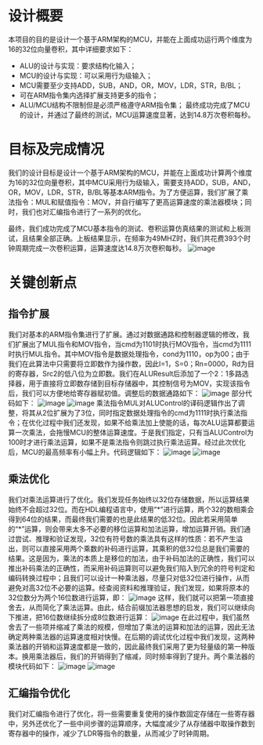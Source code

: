 设计概要
=====
本项目的目的是设计一个基于ARM架构的MCU，并能在上面成功运行两个维度为16的32位向量卷积，其中详细要求如下：
- ALU的设计与实现：要求结构化输入；
- MCU的设计与实现：可以采用行为级输入；
- MCU需要至少支持ADD，SUB，AND，OR，MOV，LDR，STR，B/BL；
- 可在ARM指令集内选择扩展支持更多的指令；
- ALU/MCU结构不限制但是必须严格遵守ARM指令集；
最终成功完成了MCU的设计，并通过了最终的测试，MCU运算速度显著，达到14.8万次卷积每秒。

目标及完成情况
=====
我们的设计目标是设计一个基于ARM架构的MCU，并能在上面成功计算两个维度为16的32位向量卷积，其中MCU采用行为级输入，需要支持ADD，SUB，AND，OR，MOV，LDR，STR，B/BL等基本ARM指令。为了方便运算，我们扩展了乘法指令：MUL和赋值指令：MOV，并自行编写了更高运算速度的乘法器模块；同时，我们也对汇编指令进行了一系列的优化。

最终，我们成功完成了MCU基本指令的测试、卷积运算仿真结果的测试和上板测试，且结果全部正确。上板结果显示，在频率为49MHZ时，我们共花费393个时钟周期完成一次卷积运算，运算速度达14.8万次卷积每秒。
![image](https://github.com/TongZhao1030/MCU/assets/164134563/8b06577f-68ab-4198-9339-dcb305391ddd "上板结果")

关键创新点
=====
指令扩展
-----
我们对基本的ARM指令集进行了扩展。通过对数据通路和控制器逻辑的修改，我们扩展出了MUL指令和MOV指令，当cmd为1101时执行MOV指令，当cmd为1111时执行MUL指令。其中MOV指令是数据处理指令，cond为1110，op为00；由于我们在此算法中只需要将立即数作为操作数，因此I=1，S=0；Rn=0000，Rd为目的寄存器，Src2的低八位为立即数。我们在ALUResult后添加了一个2：1多路选择器，用于直接将立即数存储到目标存储器中，其控制信号为MOV，实现该指令后，我们可以方便地给寄存器赋初值。调整后的数据通路如下：
![image](https://github.com/TongZhao1030/MCU/assets/164134563/148aa570-cc42-48b9-ae79-678b8ee5d1ad "调整后的数据通路")
部分代码如下：
![image](https://github.com/TongZhao1030/MCU/assets/164134563/4b164be8-7985-41d1-9004-9ab8a6fa1882 "代码")
![image](https://github.com/TongZhao1030/MCU/assets/164134563/fedac6de-0949-408e-a230-17ba7edd1d26 "代码")
乘法指令MUL对ALUControl的译码逻辑作出了调整，将其从2位扩展为了3位，同时指定数据处理指令的cmd为1111时执行乘法指令；在优化过程中我们还发现，如果不给乘法加上使能的话，每次ALU运算都要运算一次乘法，会拖慢MCU的整体运算速度。于是我们指定，只有当ALUControl为100时才进行乘法运算，如果不是乘法指令则跳过执行乘法运算。经过此次优化后，MCU的最高频率有小幅上升。代码逻辑如下：
![image](https://github.com/TongZhao1030/MCU/assets/164134563/f5b8f74f-c9ad-4c76-8b8d-8beddb15163b "代码")
![image](https://github.com/TongZhao1030/MCU/assets/164134563/2e5139f6-9ecf-4791-b468-ca4a82899e2f "代码")

乘法优化
-----
我们对乘法运算进行了优化。我们发现任务始终以32位存储数据，所以运算结果始终不会超过32位。而在HDL编程语言中，使用“\*”进行运算，两个32的数相乘会得到64位的结果，而最终我们需要的也是此结果的低32位。因此若采用简单的“\*”运算，则会带来太多不必要的移位运算和加法运算，增加运算开销。我们通过尝试、推理和验证发现，32位有符号数的乘法具有这样的性质：若不产生溢出，则可以直接采用两个乘数的补码进行运算，其乘积的低32位总是我们需要的结果。这是因为，乘法的本质上是移位的加法，由于补码加法的正确性，我们可以推出补码乘法的正确性，而采用补码运算则可以避免我们陷入到冗余的符号判定和编码转换过程中；且我们可以设计一种乘法器，尽量只对低32位进行操作，从而避免对高32位不必要的运算。经查阅资料和推理验证，我们发现，如果将原本的32位数分为两个16位数进行运算，即：
![image](https://github.com/TongZhao1030/MCU/assets/164134563/d07d166a-8dda-43a2-8ee0-0bdfa567ff51 "运算过程")
这样，我们就可以把第一项直接舍去，从而简化了乘法运算。由此，结合前缀加法器思想的启发，我们可以继续向下推进，把16位数继续拆分成8位数进行运算：
![image](https://github.com/TongZhao1030/MCU/assets/164134563/edb1ddce-12c0-400b-8f48-a774812d9362 "运算过程")
在此过程中，我们虽然舍去了一些项并缩减了乘法的规模，但增加了乘法的运算和加法的运算，因此无法确定两种乘法器的运算速度相对快慢。在后期的调试优化过程中我们发现，这两种乘法器的开销和运算速度都是一致的，因此最终我们采用了更为轻量级的第一种版本。换用乘法器后，我们的开销得到了缩减，同时频率得到了提升。两个乘法器的模块代码如下：
![image](https://github.com/TongZhao1030/MCU/assets/164134563/4814fa03-95e4-4cdd-a07b-97e1ab39b0a4 "代码")
![image](https://github.com/TongZhao1030/MCU/assets/164134563/0d767cd9-f883-4b66-9452-76632814feab "代码")

汇编指令优化
-----
我们对汇编指令进行了优化，将一些需要重复使用的操作数固定存储在一些寄存器中，另外还优化了一些中间步骤的运算顺序，大幅度减少了从存储器中取操作数到寄存器中的操作，减少了LDR等指令的数量，从而减少了时钟周期。









